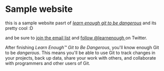 # Sample  website

this is a sample website pasrt of [*learn enough git to be dangerous*](https://www.learnenough.com/git-tutorial) and its pretty cool :D

and be sure to [join
the email list](https://www.learnenough.com/#email_list) and [follow @learnenough
](http://twitter.com/learnenough) on Twitter.

After finishing *Learn Enough™ Git to Be Dangerous*, you'll know enough Git
to be *dangerous*. This means you'll be able to use Git to track changes in
your projects, back up data, share your work with others, and collaborate
with programmers and other users of Git.
